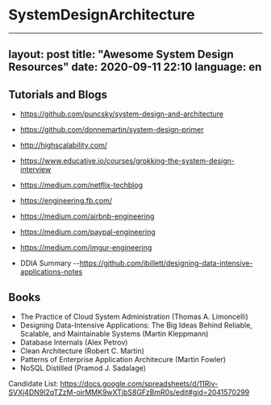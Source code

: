 # SystemDesignArchitecture
---
layout: post
title: "Awesome System Design Resources"
date: 2020-09-11 22:10
language: en
---

## Tutorials and Blogs

* https://github.com/puncsky/system-design-and-architecture
* https://github.com/donnemartin/system-design-primer
* http://highscalability.com/
* https://www.educative.io/courses/grokking-the-system-design-interview
* https://medium.com/netflix-techblog
* https://engineering.fb.com/
* https://medium.com/airbnb-engineering
* https://medium.com/paypal-engineering
* https://medium.com/imgur-engineering

* DDIA Summary --https://github.com/ibillett/designing-data-intensive-applications-notes

## Books

* The Practice of Cloud System Administration (Thomas A. Limoncelli)
* Designing Data-Intensive Applications: The Big Ideas Behind Reliable, Scalable, and Maintainable Systems (Martin Kleppmann)
* Database Internals (Alex Petrov)
* Clean Architecture (Robert C. Martin)
* Patterns of Enterprise Application Architecure (Martin Fowler)
* NoSQL Distilled (Pramod J. Sadalage)

Candidate List: https://docs.google.com/spreadsheets/d/11Rjv-SVXj4DN9l2qTZzM-oirMMK9wXTjbS8GFzBmR0s/edit#gid=2041570299
